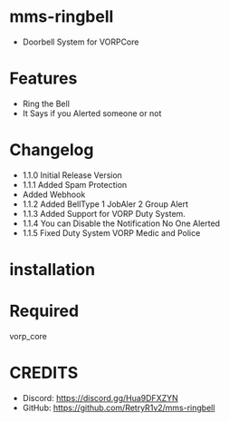 # mms-ringbell

- Doorbell System for VORPCore

# Features
 
- Ring the Bell
- It Says if you Alerted someone or not

# Changelog

- 1.1.0 Initial Release Version
- 1.1.1 Added Spam Protection
- Added Webhook
- 1.1.2 Added BellType 1 JobAler 2 Group Alert
- 1.1.3 Added Support for VORP Duty System.
- 1.1.4 You can Disable the Notification No One Alerted
- 1.1.5 Fixed Duty System VORP Medic and Police

# installation 

# Required

vorp_core


# CREDITS
- Discord: https://discord.gg/Hua9DFXZYN
- GitHub: https://github.com/RetryR1v2/mms-ringbell